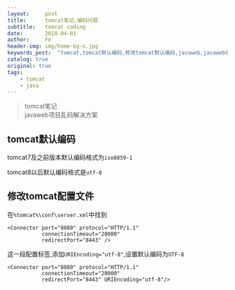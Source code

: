 ```yaml
---
layout:     post
title:      tomcat笔记,编码问题
subtitle:   tomcat coding
date:       2018-04-01
author:     Fe
header-img: img/home-bg-o.jpg
keywords_post:  "tomcat,tomcat默认编码,修改tomcat默认编码,javaweb,javaweb项目乱码"
catalog: true
original: true
tags:
    - tomcat
    - java
---
```

>tomcat笔记   
>javaweb项目乱码解决方案

## tomcat默认编码

tomcat7及之前版本默认编码格式为`iso8859-1`   

tomcat8以后默认编码格式是`utf-8`

## 修改tomcat配置文件

在`%tomcat%\conf\server.xml`中找到
```
<Connector port="8080" protocol="HTTP/1.1"
           connectionTimeout="20000"
           redirectPort="8443" />
```

这一段配置标签,添加`URIEncoding="utf-8"`,设置默认编码为`UTF-8`  

```
<Connector port="8080" protocol="HTTP/1.1"
           connectionTimeout="20000"
           redirectPort="8443" URIEncoding="utf-8"/>
```
